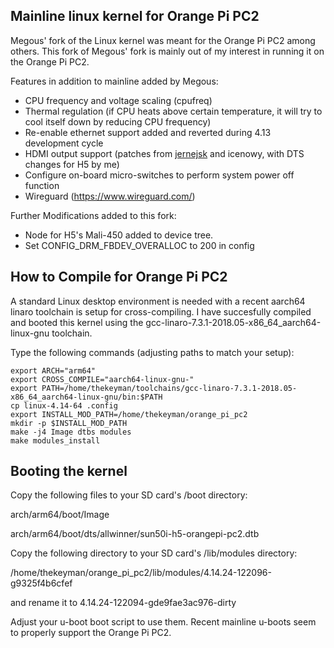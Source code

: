 Mainline linux kernel for Orange Pi PC2
---------------------------------------------------

Megous' fork of the Linux kernel was meant for the Orange Pi PC2 among others. This fork of Megous'
fork is mainly out of my interest in running it on the Orange Pi PC2.

Features in addition to mainline added by Megous:

- CPU frequency and voltage scaling (cpufreq)
- Thermal regulation (if CPU heats above certain temperature, it will try to cool itself down by reducing CPU frequency)
- Re-enable ethernet support added and reverted during 4.13 development cycle
- HDMI output support (patches from [jernejsk](https://github.com/jernejsk/linux-1/tree/h3_hdmi_audio_v1) and icenowy, with DTS changes for H5 by me)
- Configure on-board micro-switches to perform system power off function
- Wireguard (https://www.wireguard.com/)

Further Modifications added to this fork:

- Node for H5's Mali-450 added to device tree.
- Set CONFIG_DRM_FBDEV_OVERALLOC to 200 in config

How to Compile for Orange Pi PC2
--------------------------------

A standard Linux desktop environment is needed with a recent aarch64 linaro toolchain is setup for cross-compiling.
I have succesfully compiled and booted this kernel using the gcc-linaro-7.3.1-2018.05-x86_64_aarch64-linux-gnu toolchain.

Type the following commands (adjusting paths to match your setup):

    export ARCH="arm64"
    export CROSS_COMPILE="aarch64-linux-gnu-"
    export PATH=/home/thekeyman/toolchains/gcc-linaro-7.3.1-2018.05-x86_64_aarch64-linux-gnu/bin:$PATH
    cp linux-4.14-64 .config
    export INSTALL_MOD_PATH=/home/thekeyman/orange_pi_pc2
    mkdir -p $INSTALL_MOD_PATH
    make -j4 Image dtbs modules
    make modules_install

Booting the kernel
--------------------

Copy the following files to your SD card's /boot directory:

arch/arm64/boot/Image

arch/arm64/boot/dts/allwinner/sun50i-h5-orangepi-pc2.dtb

Copy the following directory to your SD card's /lib/modules directory:

/home/thekeyman/orange_pi_pc2/lib/modules/4.14.24-122096-g9325f4b6cfef

and rename it to 4.14.24-122094-gde9fae3ac976-dirty

Adjust your u-boot boot script to use them. Recent mainline u-boots seem to properly support the Orange Pi PC2.
